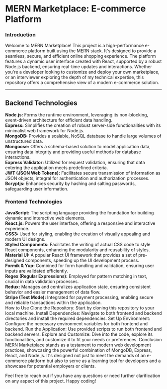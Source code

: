 
<h1>MERN Marketplace: E-commerce Platform</h1>

<h3>Introduction</h3>
Welcome to MERN Marketplace! This project is a high-performance e-commerce platform built using the MERN stack. It's designed to provide a seamless, secure, and efficient online shopping experience. The platform features a dynamic user interface created with React, supported by a robust Node.js backend, ensuring real-time updates and interactions. Whether you're a developer looking to customize and deploy your own marketplace, or an interviewer exploring the depth of my technical expertise, this repository offers a comprehensive view of a modern e-commerce solution.
<hr />
<h2>Backend Technologies</h2>
<strong>Node.js:</strong> Forms the runtime environment, leveraging its non-blocking, event-driven architecture for efficient data handling.<br />
<strong>Express:</strong> Simplifies the creation of robust server-side functionalities with its minimalist web framework for Node.js.<br />
<strong>MongoDB:</strong> Provides a scalable, NoSQL database to handle large volumes of unstructured data.<br />
<strong>Mongoose:</strong> Offers a schema-based solution to model application data, ensuring data integrity and providing useful methods for database interactions.<br />
<strong>Express Validator:</strong> Utilized for request validation, ensuring that data entering the application meets predefined criteria.<br />
<strong>JWT (JSON Web Tokens):</strong> Facilitates secure transmission of information as JSON objects, integral for authentication and authorization processes.<br />
<strong>Bcryptjs:</strong> Enhances security by hashing and salting passwords, safeguarding user information.

<h3>Frontend Technologies</h3>
<strong>JavaScript:</strong> The scripting language providing the foundation for building dynamic and interactive web elements.<br />
<strong>React.js:</strong> Powers the user interface, offering a responsive and interactive experience.<br />
<strong>CSS3:</strong> Used for styling, enabling the creation of visually appealing and modern UI designs.<br />
<strong>Styled Components:</strong> Facilitates the writing of actual CSS code to style React components, enhancing the modularity and reusability of styles.<br />
<strong>Material UI:</strong> A popular React UI framework that provides a set of pre-designed components, speeding up the UI development process.<br />
<strong>Formik & Yup:</strong> Combined for form handling and validation, ensuring user inputs are validated efficiently.<br />
<strong>Regex (Regular Expressions):</strong> Employed for pattern matching in text, crucial in data validation processes.<br />
<strong>Redux:</strong> Manages and centralizes application state, ensuring consistent behavior and easier management of data flow.<br />
<strong>Stripe (Test Mode):</strong> Integrated for payment processing, enabling secure and reliable transactions within the application.<br />
How to Use
Clone the Repository: Start by cloning this repository to your local machine.
Install Dependencies: Navigate to both frontend and backend directories and install the required dependencies.
Set Up Environment: Configure the necessary environment variables for both frontend and backend.
Run the Application: Use provided scripts to run both frontend and backend servers.
Explore and Customize: Dive into the code, explore its functionalities, and customize it to fit your needs or preferences.
Conclusion
MERN Marketplace stands as a testament to modern web development practices, showcasing the powerful combination of MongoDB, Express, React, and Node.js. It's designed not just to meet the demands of an e-commerce platform but also to serve as a learning tool for developers and a showcase for potential employers or clients.

Feel free to reach out if you have any questions or need further clarification on any aspect of this project. Happy coding!
